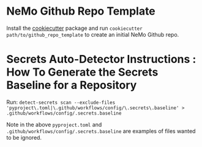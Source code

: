 # NeMo Github Repo Template

 Install the [cookiecutter](https://github.com/cookiecutter/cookiecutter) package and run `cookiecutter path/to/github_repo_template` to create an initial NeMo Github repo.

# Secrets Auto-Detector Instructions : How To Generate the Secrets Baseline for a Repository

Run:
`detect-secrets scan --exclude-files 'pyproject\.toml|\.github/workflows/config/\.secrets\.baseline' > .github/workflows/config/.secrets.baseline`

Note in the above `pyproject.toml` and `.github/workflows/config/.secrets.baseline` are examples of files wanted to be ignored.
